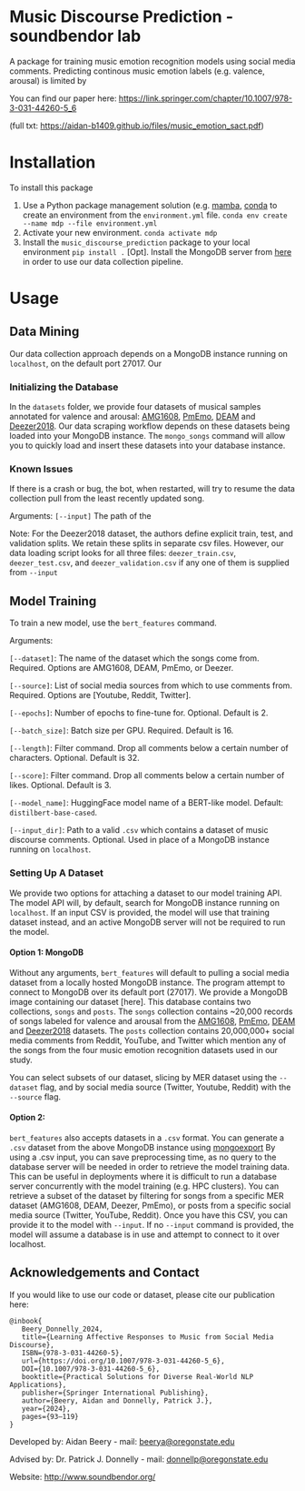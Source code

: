 # Music Discourse Prediction - soundbendor lab

A package for training music emotion recognition models using social media comments. Predicting continous music emotion labels (e.g. valence, arousal) is limited by 

You can find our paper here: https://link.springer.com/chapter/10.1007/978-3-031-44260-5_6 

(full txt: https://aidan-b1409.github.io/files/music_emotion_sact.pdf)

# Installation

To install this package
1. Use a Python package management solution (e.g. [mamba](https://mamba.readthedocs.io/en/latest/installation/mamba-installation.html), [conda](https://docs.conda.io/en/latest/) to create an environment from the `environment.yml` file.
   `conda env create --name mdp --file environment.yml`
2. Activate your new environment.
   `conda activate mdp`
3. Install the `music_discourse_prediction` package to your local environment
   `pip install .`
[Opt]. Install the MongoDB server from [here](https://www.mongodb.com/docs/manual/tutorial/install-mongodb-on-ubuntu/) in order to use our data collection pipeline. 

# Usage

## Data Mining

Our data collection approach depends on a MongoDB instance running on `localhost`, on the default port 27017. Our 

### Initializing the Database

In the `datasets` folder, we provide four datasets of musical samples annotated for valence and arousal: [AMG1608](https://ieeexplore.ieee.org/document/7178058), [PmEmo](https://github.com/HuiZhangDB/PMEmo), [DEAM](https://cvml.unige.ch/databases/DEAM/) and [Deezer2018](https://research.deezer.com/publication/2018/09/26/ismir-delbouys.html). Our data scraping workflow depends on these datasets being loaded into your MongoDB instance. The `mongo_songs` command will allow you to quickly load and insert these datasets into your database instance. 

### Known Issues

If there is a crash or bug, the bot, when restarted, will try to resume the data collection pull from the least recently updated song. 

Arguments:
`[--input]` The path of the 

Note: For the Deezer2018 dataset, the authors define explicit train, test, and validation splits. We retain these splits in separate csv files. However, our data loading script looks for all three files: `deezer_train.csv`, `deezer_test.csv`, and `deezer_validation.csv` if any one of them is supplied from `--input`

## Model Training

To train a new model, use the `bert_features` command. 

Arguments:

`[--dataset]`: The name of the dataset which the songs come from. Required. Options are AMG1608, DEAM, PmEmo, or Deezer.

`[--source]`: List of social media sources from which to use comments from. Required. Options are [Youtube, Reddit, Twitter]. 

`[--epochs]`: Number of epochs to fine-tune for. Optional. Default is 2.

`[--batch_size]`: Batch size per GPU. Required. Default is 16.

`[--length]`: Filter command. Drop all comments below a certain number of characters. Optional. Default is 32.

`[--score]`: Filter command. Drop all comments below a certain number of likes. Optional. Default is 3.

`[--model_name]`: HuggingFace model name of a BERT-like model. Default: `distilbert-base-cased`.

`[--input_dir]`: Path to a valid `.csv` which contains a dataset of music discourse comments. Optional. Used in place of a MongoDB instance running on `localhost`.

### Setting Up A Dataset
We provide two options for attaching a dataset to our model training API. The model API will, by default, search for MongoDB instance running on `localhost`. If an input CSV is provided, the model will use that training dataset instead, and an active MongoDB server will not be required to run the model.

#### Option 1: MongoDB

Without any arguments, `bert_features` will default to pulling a social media dataset from a locally hosted MongoDB instance. The program attempt to connect to MongoDB over its default port (27017). We provide a MongoDB image containing our dataset [here]. This database contains two collections, `songs` and `posts`. The `songs` collection contains ~20,000 records of songs labeled for valence and arousal from the [AMG1608](https://ieeexplore.ieee.org/document/7178058), [PmEmo](https://github.com/HuiZhangDB/PMEmo), [DEAM](https://cvml.unige.ch/databases/DEAM/) and [Deezer2018](https://research.deezer.com/publication/2018/09/26/ismir-delbouys.html) datasets. The `posts` collection contains 20,000,000+ social media comments from Reddit, YouTube, and Twitter which mention any of the songs from the four music emotion recognition datasets used in our study. 

You can select subsets of our dataset, slicing by MER dataset using the `--dataset` flag, and by social media source (Twitter, Youtube, Reddit) with the `--source` flag.


#### Option 2: 

`bert_features` also accepts datasets in a `.csv` format. You can generate a `.csv` dataset from the above MongoDB instance using [mongoexport](https://www.mongodb.com/docs/database-tools/mongoexport/) By using a .csv input, you can save preprocessing time, as no query to the database server will be needed in order to retrieve the model training data. This can be useful in deployments where it is difficult to run a database server concurrently with the model training (e.g. HPC clusters). You can retrieve a subset of the dataset by filtering for songs from a specific MER dataset (AMG1608, DEAM, Deezer, PmEmo), or posts from a specific social media source (Twitter, YouTube, Reddit). Once you have this CSV, you can provide it to the model with `--input`. If no `--input` command is provided, the model will assume a database is in use and attempt to connect to it over localhost. 


## Acknowledgements and Contact
If you would like to use our code or dataset, please cite our publication here:

```
@inbook{
   Beery_Donnelly_2024,
   title={Learning Affective Responses to Music from Social Media Discourse}, 
   ISBN={978-3-031-44260-5},
   url={https://doi.org/10.1007/978-3-031-44260-5_6},
   DOI={10.1007/978-3-031-44260-5_6},
   booktitle={Practical Solutions for Diverse Real-World NLP Applications},
   publisher={Springer International Publishing}, 
   author={Beery, Aidan and Donnelly, Patrick J.}, 
   year={2024}, 
   pages={93–119}
}
```

Developed by: Aidan Beery - mail: beerya@oregonstate.edu

Advised by: Dr. Patrick J. Donnelly - mail: donnellp@oregonstate.edu

Website: http://www.soundbendor.org/
